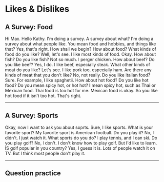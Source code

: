 # Likes & Dislikes

## A Survey: Food

Hi Max.
Hello Kathy.
I'm doing a survey.
A survey about what?
I'm doing a survey about what people like.
You mean food and hobbies, and things like that?
Yes, that's right.
How shall we begin?
How about food?
What kinds of food do you like?
Well, let's see.
I like most kinds of food.
Okay. How about fish?
Do you like fish?
Not so much.
I perger chicken.
How about beef?
Do you like beef?
Yes, I do.
I like beef, especially steak.
What other kinds of meat do you like?
Let's see.
I like pork too, especially ham.
Are there any kinds of meat that you don't like?
No, not really.
Do you like Italian food?
Sure. For example, I like spaghetii.
How about hot food?
Do you like hot food?
Do you mean spicy hot, or hot hot?
I mean spicy hot, such as Thai or Mexican food.
Thai food is too hot for me.
Mexican food is okay.
So you like hot food if it isn't too hot.
That's right.

---

## A Survey: Sports

Okay, now I want to ask you about soprts.
Sure, I like sports.
What is your favorite sport?
My favorite sport is American football.
Do you play it?
No, I didn't. I just watch it.
What sports do you do?
I play tennis, and I can ski.
Do you play golf?
No, I don't.
I don't know how to play golf. But I'd like to learn.
IS golf popular in you country?
Yes, I guess it is.
Lots of people watch it on TV.
But I think most people don't play it.

---

## Question practice
